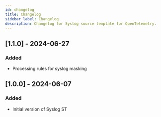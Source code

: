 ```yaml
---
id: changelog
title: Changelog
sidebar_label: Changelog
description: Changelog for Syslog source template for OpenTelemetry.
---
```


## [1.1.0] - 2024-06-27
### Added
- Processing rules for syslog masking

## [1.0.0] - 2024-06-07
### Added
- Initial version of Syslog ST